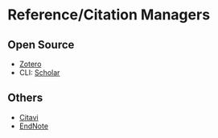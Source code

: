 # Reference/Citation Managers

## Open Source

* [Zotero]
* CLI: [Scholar]

## Others

* [Citavi]
* [EndNote]

[Zotero]: <https://www.zotero.org/>
[EndNote]: <https://endnote.com/>
[Citavi]: <https://www.citavi.com/en>
[Scholar]: <https://github.com/cgxeiji/scholar>
